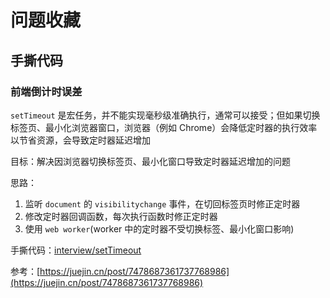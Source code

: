 # 问题收藏

## 手撕代码

### 前端倒计时误差

`setTimeout` 是宏任务，并不能实现毫秒级准确执行，通常可以接受；但如果切换标签页、最小化浏览器窗口，浏览器（例如 Chrome）会降低定时器的执行效率以节省资源，会导致定时器延迟增加

目标：解决因浏览器切换标签页、最小化窗口导致定时器延迟增加的问题

思路：

1. 监听 `document` 的 `visibilitychange` 事件，在切回标签页时修正定时器
2. 修改定时器回调函数，每次执行函数时修正定时器
3. 使用 `web worker`(worker 中的定时器不受切换标签、最小化窗口影响)

手撕代码：[interview/setTimeout](https://github.com/lvdengming/case-collection/tree/master/src/interview/setTimeout)

参考：[https://juejin.cn/post/7478687361737768986](https://juejin.cn/post/7478687361737768986)
